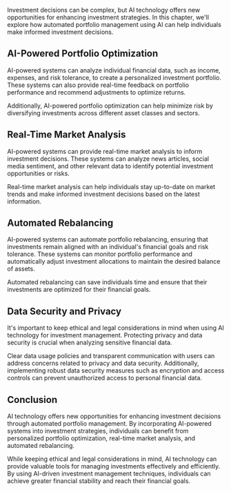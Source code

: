 
Investment decisions can be complex, but AI technology offers new opportunities for enhancing investment strategies. In this chapter, we'll explore how automated portfolio management using AI can help individuals make informed investment decisions.

AI-Powered Portfolio Optimization
---------------------------------

AI-powered systems can analyze individual financial data, such as income, expenses, and risk tolerance, to create a personalized investment portfolio. These systems can also provide real-time feedback on portfolio performance and recommend adjustments to optimize returns.

Additionally, AI-powered portfolio optimization can help minimize risk by diversifying investments across different asset classes and sectors.

Real-Time Market Analysis
-------------------------

AI-powered systems can provide real-time market analysis to inform investment decisions. These systems can analyze news articles, social media sentiment, and other relevant data to identify potential investment opportunities or risks.

Real-time market analysis can help individuals stay up-to-date on market trends and make informed investment decisions based on the latest information.

Automated Rebalancing
---------------------

AI-powered systems can automate portfolio rebalancing, ensuring that investments remain aligned with an individual's financial goals and risk tolerance. These systems can monitor portfolio performance and automatically adjust investment allocations to maintain the desired balance of assets.

Automated rebalancing can save individuals time and ensure that their investments are optimized for their financial goals.

Data Security and Privacy
-------------------------

It's important to keep ethical and legal considerations in mind when using AI technology for investment management. Protecting privacy and data security is crucial when analyzing sensitive financial data.

Clear data usage policies and transparent communication with users can address concerns related to privacy and data security. Additionally, implementing robust data security measures such as encryption and access controls can prevent unauthorized access to personal financial data.

Conclusion
----------

AI technology offers new opportunities for enhancing investment decisions through automated portfolio management. By incorporating AI-powered systems into investment strategies, individuals can benefit from personalized portfolio optimization, real-time market analysis, and automated rebalancing.

While keeping ethical and legal considerations in mind, AI technology can provide valuable tools for managing investments effectively and efficiently. By using AI-driven investment management techniques, individuals can achieve greater financial stability and reach their financial goals.

